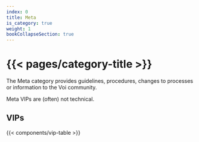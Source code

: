 ```yaml
---
index: 0
title: Meta
is_category: true
weight: 1
bookCollapseSection: true
---
```


# {{< pages/category-title >}}

The Meta category provides guidelines, procedures, changes to processes or information to the Voi community.

Meta VIPs are (often) not technical.

## VIPs

{{< components/vip-table >}}
